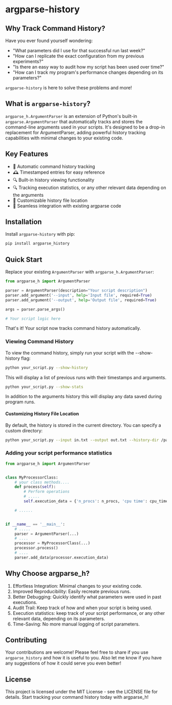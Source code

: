 # argparse-history

## Why Track Command History?

Have you ever found yourself wondering:
- "What parameters did I use for that successful run last week?"
- "How can I replicate the exact configuration from my previous experiments?"
- "Is there an easy way to audit how my script has been used over time?"
- "How can I track my program's performance changes depending on its parameters?"

`argparse-history` is here to solve these problems and more!

## What is `argparse-history`?

`argparse_h.ArgumentParser` is an extension of Python's built-in `argparse.ArgumentParser` that automatically tracks and stores the command-line arguments used in your scripts. It's designed to be a drop-in replacement for ArgumentParser, adding powerful history tracking capabilities with minimal changes to your existing code.

## Key Features

- 📜 Automatic command history tracking
- 🕰️ Timestamped entries for easy reference
- 🔍 Built-in history viewing functionality
- 🔍 Tracking execution statistics, or any other relevant data depending on the arguments
- 📁 Customizable history file location
- 🔌 Seamless integration with existing argparse code

## Installation

Install `argparse-history` with pip:

```bash
pip install argparse_history
```

## Quick Start
Replace your existing `ArgumentParser` with `argparse_h.ArgumentParser`:

```python
from argparse_h import ArgumentParser

parser = ArgumentParser(description="Your script description")
parser.add_argument('--input', help='Input file', required=True)
parser.add_argument('--output', help='Output file', required=True)

args = parser.parse_args()

# Your script logic here

```

That's it! Your script now tracks command history automatically.

### Viewing Command History
To view the command history, simply run your script with the --show-history flag:

```bash
python your_script.py --show-history
```

This will display a list of previous runs with their timestamps and arguments.

```bash
python your_script.py --show-stats
```

In addition to the arguments history this will display any data saved during program runs.


#### Customizing History File Location

By default, the history is stored in the current directory. You can specify a custom directory:

```bash
python your_script.py --input in.txt --output out.txt --history-dir /path/to/history
```

### Adding your script performance statistics

```python
from argparse_h import ArgumentParser


class MyProcessorClass:
    # your class methods....
    def process(self):
        # Perform operations
        # .....
        self.execution_data = {'n_procs': n_procs, 'cpu time': cpu_time, 'elapsed time': elapsed_time}

    # ......


if __name__ == '__main__':
    # .....
    parser = ArgumentParser(...)
    # ....
    processor = MyProcessorClass(...)
    processor.process()
    # ....
    parser.add_data(processor.execution_data)
```

## Why Choose argparse_h?

1. Effortless Integration: Minimal changes to your existing code.
2. Improved Reproducibility: Easily recreate previous runs.
3. Better Debugging: Quickly identify what parameters were used in past executions.
4. Audit Trail: Keep track of how and when your script is being used.
5. Execution statistics: keep track of your script performance, or any other relevant data, depending on its parameters.
5. Time-Saving: No more manual logging of script parameters.

## Contributing
Your contributions are welcome! Please feel free to share if you use `argparse_history` and how it is useful to you. 
Also let me know if you have any suggestions of how it could serve you even better!

## License

This project is licensed under the MIT License - see the LICENSE file for details. Start tracking your command history today with argparse_h!
